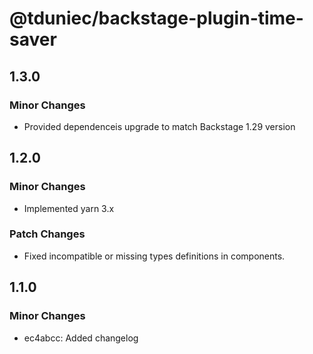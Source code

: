 # @tduniec/backstage-plugin-time-saver

## 1.3.0

### Minor Changes

- Provided dependenceis upgrade to match Backstage 1.29 version

## 1.2.0

### Minor Changes

- Implemented yarn 3.x

### Patch Changes

- Fixed incompatible or missing types definitions in components.

## 1.1.0

### Minor Changes

- ec4abcc: Added changelog
